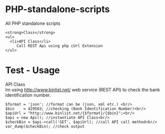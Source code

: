 PHP-standalone-scripts
======================

All PHP standalone scripts 


    <strong>Class</strong>
    <ul>
      <li>API Class</li>
         Call REST Api using php cUrl Extension
    </ul>
    
Test - Usage
======================
API Class <br/>
Im using http://www.binlist.net/ web service (REST API) to check the bank identification number.

    $format = 'json'; //format can be (json, xml etc.) <br/>
    $bin    = 429503; //checking (Bank Identification Number)<br/>
    $apiUrl = "http://www.binlist.net/{$format}/{$bin}";<br/>
    $api = new Api(); //instantiate API Class<br/>
    $checkBin = $api->call('GET', $apiUrl); //call API call method<br/>
    var_dump($checkBin); //check output
